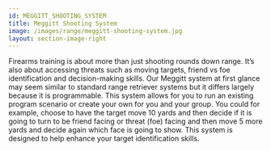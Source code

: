 ```yaml
---
id: MEGGITT_SHOOTING_SYSTEM
title: Meggitt Shooting System
image: /images/range/meggitt-shooting-system.jpg
layout: section-image-right
---
```


Firearms training is about more than just shooting rounds down range. It’s also about accessing threats such as moving targets, friend vs foe identification and decision-making skills.  Our Meggitt system at first glance may seem similar to standard range retriever systems but it differs largely because it is programmable.  This system allows for you to run an existing program scenario or create your own for you and your group.  You could for example, choose to have the target move 10 yards and then decide if it is going to turn to be friend facing or threat (foe) facing and then move 5 more yards and decide again which face is going to show. This system is designed to help enhance your target identification skills.